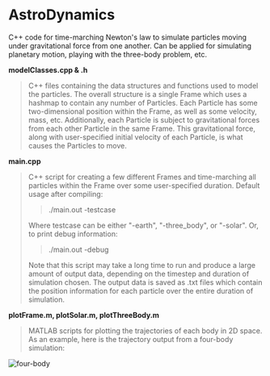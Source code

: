 # AstroDynamics
C++ code for time-marching Newton's law to simulate particles moving under gravitational force from one another. Can be applied for simulating planetary motion, playing with the three-body problem, etc.

**modelClasses.cpp & .h**
> C++ files containing the data structures and functions used to model the particles. The overall structure is a single Frame which uses a hashmap to contain any number of Particles. Each Particle has some two-dimensional position within the Frame, as well as some velocity, mass, etc. Additionally, each Particle is subject to gravitational forces from each other Particle in the same Frame. This gravitational force, along with user-specified initial velocity of each Particle, is what causes the Particles to move.

**main.cpp**
> C++ script for creating a few different Frames and time-marching all particles within the Frame over some user-specified duration. Default usage after compiling:
>> ./main.out -testcase
>
> Where testcase can be either "-earth", "-three_body", or "-solar". Or, to print debug information:
>> ./main.out -debug
>
> Note that this script may take a long time to run and produce a large amount of output data, depending on the timestep and duration of simulation chosen. The output data is saved as .txt files which contain the position information for each particle over the entire duration of simulation.

**plotFrame.m, plotSolar.m, plotThreeBody.m**
> MATLAB scripts for plotting the trajectories of each body in 2D space. As an example, here is the trajectory output from a four-body simulation:

![four-body](https://user-images.githubusercontent.com/66851249/129276750-0ae20e64-ffce-442f-993c-27226021b177.png)

